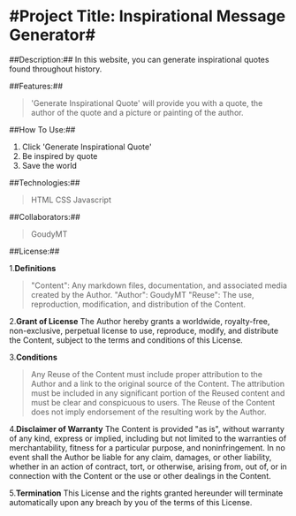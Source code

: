 #Project Title: Inspirational Message Generator#
====

##Description:## 
In this website, you can generate inspirational quotes found throughout history.

##Features:##
>'Generate Inspirational Quote' will provide you with a quote, the author of the quote and a picture or painting of the author.

##How To Use:##
1. Click 'Generate Inspirational Quote'
2. Be inspired by quote
3. Save the world

##Technologies:##
> HTML
> CSS
>Javascript

##Collaborators:##
> GoudyMT

##License:##

1.**Definitions**
>"Content": Any markdown files, documentation, and associated media created by the Author.
>"Author": GoudyMT 
>"Reuse": The use, reproduction, modification, and distribution of the Content.

2.**Grant of License**
The Author hereby grants a worldwide, royalty-free, non-exclusive, perpetual license to use, reproduce, modify, and distribute the Content, subject to the terms and conditions of this License.

3.**Conditions**
>Any Reuse of the Content must include proper attribution to the Author and a link to the original source of the Content.
>The attribution must be included in any significant portion of the Reused content and must be clear and conspicuous to users.
>The Reuse of the Content does not imply endorsement of the resulting work by the Author.

4.**Disclaimer of Warranty**
The Content is provided "as is", without warranty of any kind, express or implied, including but not limited to the warranties of merchantability, fitness for a particular purpose, and noninfringement. In no event shall the Author be liable for any claim, damages, or other liability, whether in an action of contract, tort, or otherwise, arising from, out of, or in connection with the Content or the use or other dealings in the Content.

5.**Termination**
This License and the rights granted hereunder will terminate automatically upon any breach by you of the terms of this License.
